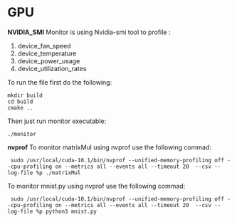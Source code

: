 # GPU
**NVIDIA_SMI**
Monitor is using Nvidia-smi tool to profile :
1. device_fan_speed
2. device_temperature
3. device_power_usage
4. device_utilization_rates

To run the file first do the following:

```
mkdir build
cd build
cmake ..
```

Then just run monitor executable:
```
./monitor 
```

**nvprof** 
To monitor matrixMul using nvprof use the following commad:
```
 sudo /usr/local/cuda-10.1/bin/nvprof --unified-memory-profiling off --cpu-profiling on --metrics all --events all --timeout 20  --csv --log-file %p ./matrixMul
```

To monitor mnist.py using nvprof use the following commad:
```
 sudo /usr/local/cuda-10.1/bin/nvprof --unified-memory-profiling off --cpu-profiling on --metrics all --events all --timeout 20  --csv --log-file %p python3 mnist.py
```

